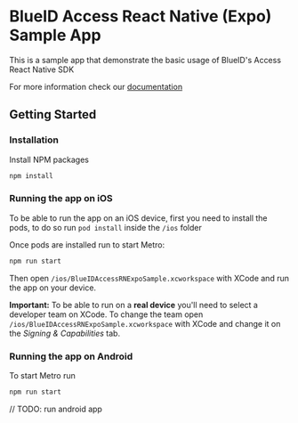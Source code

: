 # BlueID Access React Native (Expo) Sample App

This is a sample app that demonstrate the basic usage of BlueID's Access React Native SDK

For more information check our [documentation](https://community.blue-id.com/documentation)

## Getting Started

### Installation

Install NPM packages
   ```sh
   npm install
   ```
   
### Running the app on iOS
To be able to run the app on an iOS device, first you need to install the pods, to do so run `pod install` inside the `/ios` folder

Once pods are installed run to start Metro:
   ```sh
   npm run start
   ```

Then open `/ios/BlueIDAccessRNExpoSample.xcworkspace` with XCode and run the app on your device.

**Important:** To be able to run on a **real device** you'll need to select a developer team on XCode. To change the team open `/ios/BlueIDAccessRNExpoSample.xcworkspace` with XCode and change it on the *Signing & Capabilities* tab.
 
### Running the app on Android
To start Metro run
   ```sh
   npm run start
   ```

// TODO: run android app
